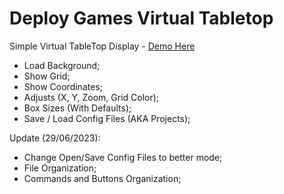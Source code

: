 # Deploy Games Virtual Tabletop
Simple Virtual TableTop Display - [Demo Here](https://stingray-app-bkd5f.ondigitalocean.app/)
- Load Background;
- Show Grid;
- Show Coordinates;
- Adjusts (X, Y, Zoom, Grid Color);
- Box Sizes (With Defaults);
- Save / Load Config Files (AKA Projects);

Update (29/06/2023):
- Change Open/Save Config Files to better mode;
- File Organization;
- Commands and Buttons Organization;
